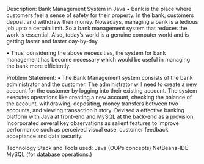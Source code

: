 Description:
Bank Management System in Java
• Bank is the place where customers feel a sense of safety for their property. In the bank, customers deposit and withdraw their money. 
Nowadays, managing a bank is a tedious job upto a certain limit. So a bank management system that reduces the work is essential.
Also, today’s world is a genuine computer world and is getting faster and faster day-by-day.

• Thus, considering the above necessities, the system for bank management has become necessary which would be useful in managing the bank more efficiently.

Problem Statement:
• The Bank Management system consists of the bank administrator and the customer. The administrator will need to create a new account for the customer by logging into their existing account. 
The system executes operations like creating a new account, checking the balance of the account, withdrawing, depositing, money transfers between two accounts, and viewing transaction history.
Devised a effective banking platform with Java at front-end and MySQL at the back-end as a provision. 
Incorporated several key observations as salient features to improve performance such as perceived visual ease, customer feedback acceptance and data security.

Technology Stack and Tools used:
Java (OOPs concepts)
NetBeans-IDE
MySQL (for database operations.)
